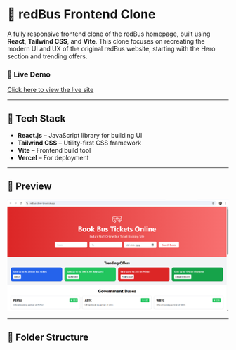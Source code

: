 # 🚌 redBus Frontend Clone

A fully responsive frontend clone of the redBus homepage, built using **React**, **Tailwind CSS**, and **Vite**. This clone focuses on recreating the modern UI and UX of the original redBus website, starting with the Hero section and trending offers.

### 🔗 Live Demo
[Click here to view the live site](https://redbus-clone.vercel.app)

---

## 🚀 Tech Stack

- **React.js** – JavaScript library for building UI
- **Tailwind CSS** – Utility-first CSS framework
- **Vite** – Frontend build tool
- **Vercel** – For deployment

---

## 📸 Preview

![Website Screenshot](./public/screenshot.png)

---

## 📂 Folder Structure

